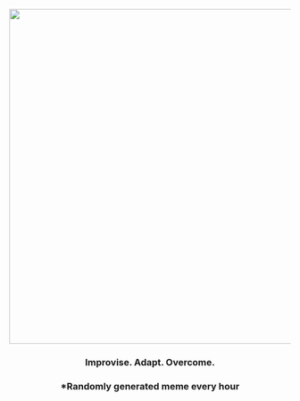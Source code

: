 <p align="center">
        <img src="https://i.redd.it/wkxxix7kiz291.jpg" width="600" height="600">
        </p>
        <h3 align="center">Improvise. Adapt. Overcome.</h3>
        <h3 align="center">*Randomly generated meme every hour</h3>
    